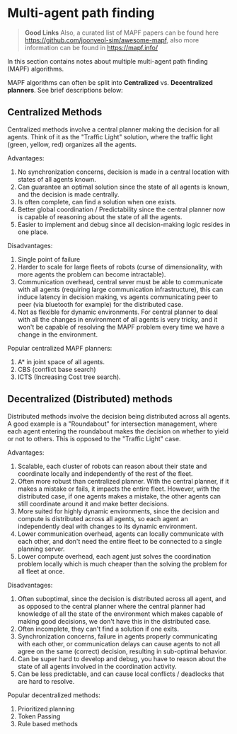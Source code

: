 # Multi-agent path finding

> **Good Links**
> Also, a curated list of MAPF papers can be found here https://github.com/joonyeol-sim/awesome-mapf, also more information can be found in https://mapf.info/


In this section contains notes about multiple multi-agent path finding (MAPF) algorithms.

MAPF algorithms can often be split into **Centralized** vs. **Decentralized planners**. See brief descriptions below:

## Centralized Methods

Centralized methods involve a central planner making the decision for all agents. Think of it as the "Traffic Light" solution, where the traffic light (green, yellow, red) organizes all the agents.

Advantages:
1. No synchronization concerns, decision is made in a central location with states of all agents known.
2. Can guarantee an optimal solution since the state of all agents is known, and the decision is made centrally.
3. Is often complete, can find a solution when one exists.
4. Better global coordination / Predictability since the central planner now is capable of reasoning about the state of all the agents.
5. Easier to implement and debug since all decision-making logic resides in one place.

Disadvantages:
1. Single point of failure
2. Harder to scale for large fleets of robots (curse of dimensionality, with more agents the problem can become intractable).
3. Communication overhead, central sever must be able to communicate with all agents (requiring large communication infrastructure), this can induce latency in decision making, vs agents communicating peer to peer (via bluetooth for example) for the distributed case.
4. Not as flexible for dynamic environments. For central planner to deal with all the changes in environment of all agents is very tricky, and it won't be capable of resolving the MAPF problem every time we have a change in the environment.

Popular centralized MAPF planners:
1. A* in joint space of all agents.
2. CBS (conflict base search)
3. ICTS (Increasing Cost tree search).

## Decentralized (Distributed) methods

Distributed methods involve the decision being distributed across all agents. A good example is a "Roundabout" for intersection management, where each agent entering the roundabout makes the decision on whether to yield or not to others. This is opposed to the "Traffic Light" case.

Advantages:
1. Scalable, each cluster of robots can reason about their state and coordinate locally and independently of the rest of the fleet.
2. Often more robust than centralized planner. With the central planner, if it makes a mistake or fails, it impacts the entire fleet. However, with the distributed case, if one agents makes a mistake, the other agents can still coordinate around it and make better decisions.
3. More suited for highly dynamic environments, since the decision and compute is distributed across all agents, so each agent an independently deal with changes to its dynamic environment.
4. Lower communication overhead, agents can locally communicate with each other, and don't need the entire fleet to be connected to a single planning server.
5. Lower compute overhead, each agent just solves the coordination problem locally which is much cheaper than the solving the problem for all fleet at once.

Disadvantages:
1. Often suboptimal, since the decision is distributed across all agent, and as opposed to the central planner where the central planner had knowledge of all the state of the environment which makes capable of making good decisions, we don't have this in the distributed case.
2. Often incomplete, they can't find a solution if one exits.
3. Synchronization concerns, failure in agents properly communicating with each other, or communication delays can cause agents to not all agree on the same (correct) decision, resulting in sub-optimal behavior.
4. Can be super hard to develop and debug, you have to reason about the state of all agents involved in the coordination activity.
5. Can be less predictable, and can cause local conflicts / deadlocks that are hard to resolve.

Popular decentralized methods:
1. Prioritized planning
2. Token Passing
3. Rule based methods


```{tableofcontents}
```
